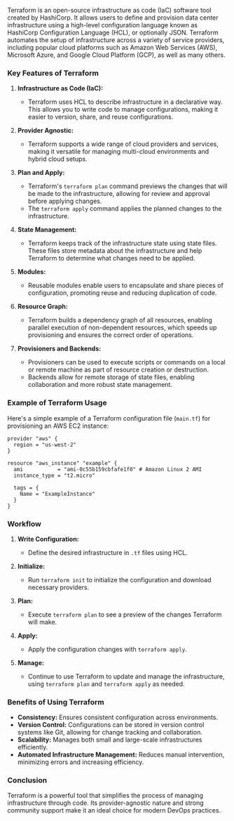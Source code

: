 Terraform is an open-source infrastructure as code (IaC) software tool created by HashiCorp. It allows users to define and provision data center infrastructure using a high-level configuration language known as HashiCorp Configuration Language (HCL), or optionally JSON. Terraform automates the setup of infrastructure across a variety of service providers, including popular cloud platforms such as Amazon Web Services (AWS), Microsoft Azure, and Google Cloud Platform (GCP), as well as many others.

### Key Features of Terraform

1. **Infrastructure as Code (IaC):** 
   - Terraform uses HCL to describe infrastructure in a declarative way. This allows you to write code to manage configurations, making it easier to version, share, and reuse configurations.

2. **Provider Agnostic:**
   - Terraform supports a wide range of cloud providers and services, making it versatile for managing multi-cloud environments and hybrid cloud setups.

3. **Plan and Apply:**
   - Terraform's `terraform plan` command previews the changes that will be made to the infrastructure, allowing for review and approval before applying changes.
   - The `terraform apply` command applies the planned changes to the infrastructure.

4. **State Management:**
   - Terraform keeps track of the infrastructure state using state files. These files store metadata about the infrastructure and help Terraform to determine what changes need to be applied.

5. **Modules:**
   - Reusable modules enable users to encapsulate and share pieces of configuration, promoting reuse and reducing duplication of code.

6. **Resource Graph:**
   - Terraform builds a dependency graph of all resources, enabling parallel execution of non-dependent resources, which speeds up provisioning and ensures the correct order of operations.

7. **Provisioners and Backends:**
   - Provisioners can be used to execute scripts or commands on a local or remote machine as part of resource creation or destruction.
   - Backends allow for remote storage of state files, enabling collaboration and more robust state management.

### Example of Terraform Usage

Here's a simple example of a Terraform configuration file (`main.tf`) for provisioning an AWS EC2 instance:

```hcl
provider "aws" {
  region = "us-west-2"
}

resource "aws_instance" "example" {
  ami           = "ami-0c55b159cbfafe1f0" # Amazon Linux 2 AMI
  instance_type = "t2.micro"

  tags = {
    Name = "ExampleInstance"
  }
}
```

### Workflow

1. **Write Configuration:**
   - Define the desired infrastructure in `.tf` files using HCL.

2. **Initialize:**
   - Run `terraform init` to initialize the configuration and download necessary providers.

3. **Plan:**
   - Execute `terraform plan` to see a preview of the changes Terraform will make.

4. **Apply:**
   - Apply the configuration changes with `terraform apply`.

5. **Manage:**
   - Continue to use Terraform to update and manage the infrastructure, using `terraform plan` and `terraform apply` as needed.

### Benefits of Using Terraform

- **Consistency:** Ensures consistent configuration across environments.
- **Version Control:** Configurations can be stored in version control systems like Git, allowing for change tracking and collaboration.
- **Scalability:** Manages both small and large-scale infrastructures efficiently.
- **Automated Infrastructure Management:** Reduces manual intervention, minimizing errors and increasing efficiency.

### Conclusion

Terraform is a powerful tool that simplifies the process of managing infrastructure through code. Its provider-agnostic nature and strong community support make it an ideal choice for modern DevOps practices.
